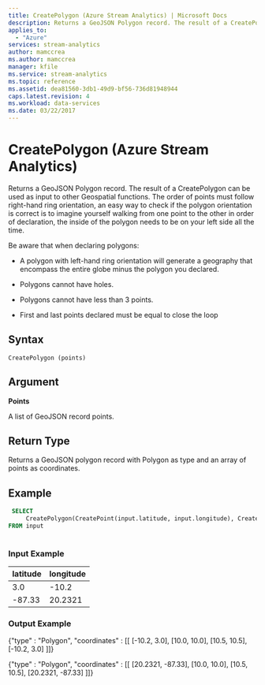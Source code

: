 ```yaml
---
title: CreatePolygon (Azure Stream Analytics) | Microsoft Docs
description: Returns a GeoJSON Polygon record. The result of a CreatePolygon can be used as input to other Geospatial functions.
applies_to: 
  - "Azure"
services: stream-analytics
author: mamccrea
ms.author: mamccrea
manager: kfile
ms.service: stream-analytics
ms.topic: reference
ms.assetid: dea81560-3db1-49d9-bf56-736d81948944
caps.latest.revision: 4
ms.workload: data-services
ms.date: 03/22/2017
---
```

# CreatePolygon (Azure Stream Analytics)
  Returns a GeoJSON Polygon record. The result of a CreatePolygon can be used as input to other Geospatial functions. The order of points must follow right-hand ring orientation, an easy way to check if the polygon orientation is correct is to imagine yourself walking from one point to the other in order of declaration, the inside of the polygon needs to be on your left side all the time.  
  
 Be aware that when declaring polygons:  
  
-   A polygon with left-hand ring orientation will generate a geography that encompass the entire globe minus the polygon you declared.  
  
-   Polygons cannot have holes.  
  
-   Polygons cannot have less than 3 points.  
  
-   First and last points declared must be equal to close the loop  
  
 ## Syntax  
  
```  
CreatePolygon (points)  
```  
  
## Argument  
 **Points**  
  
 A list of GeoJSON record points.  
  
## Return Type  
 Returns a GeoJSON polygon record with Polygon as type and an array of points as coordinates.  
  
## Example  
  
```SQL  
 SELECT  
     CreatePolygon(CreatePoint(input.latitude, input.longitude), CreatePoint(10.0, 10.0), CreatePoint(10.5, 10.5), CreatePoint(input.latitude, input.longitude))  
FROM input  
  
```  
  
### Input Example  
  
|latitude|longitude|  
|--------------|---------------|  
|3.0|-10.2|  
|-87.33|20.2321|  
  
### Output Example  
 {"type" : "Polygon", "coordinates" : [[ [-10.2, 3.0], [10.0, 10.0], [10.5, 10.5], [-10.2, 3.0] ]]}
 
 {"type" : "Polygon", "coordinates" : [[ [20.2321, -87.33], [10.0, 10.0], [10.5, 10.5], [20.2321, -87.33] ]]}



  
  
